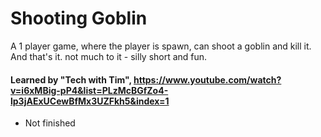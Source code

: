 # Shooting Goblin
A 1 player game, where the player is spawn, can shoot a goblin and kill it. And that's it. not much to it - silly short and fun.

#### Learned by "Tech with Tim", https://www.youtube.com/watch?v=i6xMBig-pP4&list=PLzMcBGfZo4-lp3jAExUCewBfMx3UZFkh5&index=1

* Not finished
